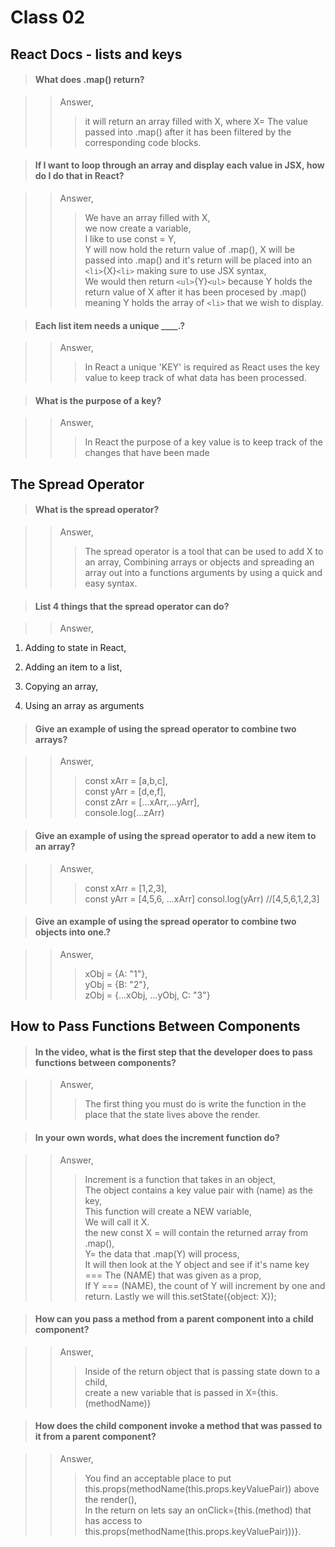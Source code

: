 # **Class 02**  

## **React Docs - lists and keys**  

>#### What does .map() return?  

>>Answer,  
>>> it will return an array filled with X, where X= The value passed into .map() after it has been filtered by the corresponding code blocks.


>#### If I want to loop through an array and display each value in JSX, how do I do that in React? 

>>Answer,  
>>>We have an array filled with X,  
we now create a variable,  
I like to use const = Y,  
Y will now hold the return value of .map(),
X will be passed into .map() and it's return will be placed into an `<li>`{X}`<li>` making sure to use JSX syntax,  
We would then return `<ul>`{Y}`<ul>` because Y holds the return value of X after it has been procesed by .map() meaning Y holds the array of `<li>` that we wish to display.


>#### Each list item needs a unique ____.?  

>>Answer,    
>>> In React a unique 'KEY' is required as React uses the key value to keep track of what data has been processed. 

>#### What is the purpose of a key?

>>Answer,    
>>> In React the purpose of a key value is to keep track of the changes that have been made

## **The Spread Operator**  

>#### What is the spread operator?

>>Answer,  
>>>The spread operator is a tool that can be used to add X to an array, Combining arrays or objects and spreading an array out into a functions arguments by using a quick and easy syntax.

>#### List 4 things that the spread operator can do?

>>Answer,  
1. Adding to state in React,

1. Adding an item to a list, 

1. Copying an array,

1. Using an array as arguments

>#### Give an example of using the spread operator to combine two arrays?

>>Answer,  
>>> const xArr = [a,b,c],   
const yArr = [d,e,f],  
const zArr = [...xArr,...yArr],  
console.log(...zArr)

>#### Give an example of using the spread operator to add a new item to an array?

>>Answer, 
>>>const xArr = [1,2,3],  
const yArr = [4,5,6, ...xArr]
consol.log(yArr) //[4,5,6,1,2,3]

>#### Give an example of using the spread operator to combine two objects into one.?

>>Answer, 
>>>xObj = {A: "1"},  
yObj = {B: "2"},    
zObj = {...xObj, ...yObj, C: "3"}


## **How to Pass Functions Between Components**

>#### In the video, what is the first step that the developer does to pass functions between components?

>>Answer, 
>>>The first thing you must do is write the function in the place that the state lives above the render.

>#### In your own words, what does the increment function do?

>>Answer, 
>>>Increment is a function that takes in an object,  
The object contains a key value pair with (name) as the key,  
This function will create a NEW variable,  
We will call it X.  
the new const X = will contain the returned array from .map(),  
Y= the data that .map(Y) will process,  
It will then look at the Y object and see if it's name key === The (NAME) that was given as a prop,  
If Y === (NAME), the count of Y will increment by one and return.
Lastly we will this.setState({object: X});


>#### How can you pass a method from a parent component into a child component?

>>Answer, 
>>>Inside of the return object that is passing state down to a child,  
create a new variable that is passed in X={this.(methodName)}

>#### How does the child component invoke a method that was passed to it from a parent component?

>>Answer, 
>>>You find an acceptable place to put this.props(methodName(this.props.keyValuePair)) above the render(),  
In the return  on lets say an onClick={this.(method) that has access to this.props(methodName(this.props.keyValuePair)))}.

